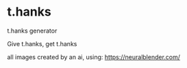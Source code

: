# t.hanks
t.hanks generator

Give t.hanks, get t.hanks

all images created by an ai, using: https://neuralblender.com/
